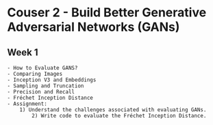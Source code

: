 # Couser 2 - Build Better Generative Adversarial Networks (GANs) 

## Week 1 
	- How to Evaluate GANS?
	- Comparing Images
	- Inception V3 and Embeddings
	- Sampling and Truncation
	- Precision and Recall	
	- Fréchet Inception Distance
	- Assignment:
		1) Understand the challenges associated with evaluating GANs.
    		2) Write code to evaluate the Fréchet Inception Distance.

